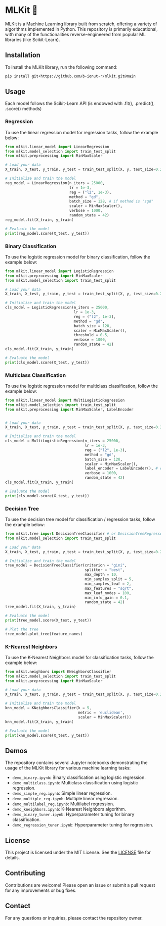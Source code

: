 # MLKit 🤖

MLKit is a Machine Learning library built from scratch, offering a variety of algorithms implemented in Python. This repository is primarily educational, with many of the functionalities reverse-engineered from popular ML libraries (like Scikit-Learn).

## Installation

To install the MLKit library, run the following command:

```bash
pip install git+https://github.com/b-ionut-r/mlkit.git@main
```

## Usage

Each model follows the Scikit-Learn API (is endowed with .fit(), .predict(), .score() methods)

### Regression

To use the linear regression model for regression tasks, follow the example below:

```python
from mlkit.linear_model import LinearRegression
from mlkit.model_selection import train_test_split
from mlkit.preprocessing import MinMaxScaler

# Load your data
X_train, X_test, y_train, y_test = train_test_split(X, y, test_size=0.2, random_state=42)

# Initialize and train the model
reg_model = LinearRegression(n_iters = 25000, 
                             lr = 1e-3, 
                             reg = ("l2", 1e-3),
                             method = "gd",
                             batch_size = 128, # if method is "sgd"
                             scaler = MinMaxScaler(), 
                             verbose = 1000,
                             random_state = 42)
reg_model.fit(X_train, y_train)

# Evaluate the model
print(reg_model.score(X_test, y_test))
```


### Binary Classification

To use the logistic regression model for binary classification, follow the example below:

```python
from mlkit.linear_model import LogisticRegression
from mlkit.preprocessing import MinMaxScaler
from mlkit.model_selection import train_test_split

# Load your data
X_train, X_test, y_train, y_test = train_test_split(X, y, test_size=0.2, random_state=42)

# Initialize and train the model
cls_model = LogisticRegression(n_iters = 25000, 
                               lr = 1e-3, 
                               reg = ("l2", 1e-3), 
                               method = "gd",
                               batch_size = 128,
                               scaler = MinMaxScaler(), 
                               threshold = 0.5,
                               verbose = 1000,
                               random_state = 42)
cls_model.fit(X_train, y_train)

# Evaluate the model
print(cls_model.score(X_test, y_test))
```

### Multiclass Classification

To use the logistic regression model for multiclass classification, follow the example below:

```python
from mlkit.linear_model import MultiLogisticRegression
from mlkit.model_selection import train_test_split
from mlkit.preprocessing import MinMaxScaler, LabelEncoder


# Load your data
X_train, X_test, y_train, y_test = train_test_split(X, y, test_size=0.2, random_state=42)

# Initialize and train the model
cls_model = MultiLogisticRegression(n_iters = 25000, 
                                    lr = 1e-3, 
                                    reg = ("l2", 1e-3), 
                                    method = "gd",
                                    batch_size = 128,
                                    scaler = MinMaxScaler(), 
                                    label_encoder = LabelEncoder(), # one hot encodes label categories
                                    verbose = 1000,
                                    random_state = 42)
cls_model.fit(X_train, y_train)

# Evaluate the model
print(cls_model.score(X_test, y_test))
```

### Decision Tree

To use the decision tree model for classification / regression tasks, follow the example below:

```python
from mlkit.tree import DecisionTreeClassifier # or DecisionTreeRegressor
from mlkit.model_selection import train_test_split

# Load your data
X_train, X_test, y_train, y_test = train_test_split(X, y, test_size=0.2, random_state=42)

# Initialize and train the model
tree_model = DecisionTreeClassifier(criterion = "gini",
                                    splitter = "best",
                                    max_depth = 10, 
                                    min_samples_split = 5, 
                                    min_samples_leaf = 2,
                                    max_features = "sqrt",
                                    max_leaf_nodes = 100,
                                    min_info_gain = 0.1,
                                    random_state = 42)
tree_model.fit(X_train, y_train)

# Evaluate the model
print(tree_model.score(X_test, y_test))

# Plot the tree
tree_model.plot_tree(feature_names)
```


### K-Nearest Neighbors

To use the K-Nearest Neighbors model for classification tasks, follow the example below:

```python
from mlkit.neighbors import KNeighborsClassifier
from mlkit.model_selection import train_test_split
from mlkit.preprocessing import MinMaxScaler

# Load your data
X_train, X_test, y_train, y_test = train_test_split(X, y, test_size=0.2, random_state=42)

# Initialize and train the model
knn_model = KNeighborsClassifier(k = 5, 
                                 metric = 'euclidean',
                                 scaler = MinMaxScaler())
knn_model.fit(X_train, y_train)

# Evaluate the model
print(knn_model.score(X_test, y_test))
```

## Demos

The repository contains several Jupyter notebooks demonstrating the usage of the MLKit library for various machine learning tasks:

- `demo_binary.ipynb`: Binary classification using logistic regression.
- `demo_multiclass.ipynb`: Multiclass classification using logistic regression.
- `demo_simple_reg.ipynb`: Simple linear regression.
- `demo_multiple_reg.ipynb`: Multiple linear regression.
- `demo_multilabel_reg.ipynb`: Multilabel regression.
- `demo_kneighbors.ipynb`: K-Nearest Neighbors algorithm.
- `demo_binary_tuner.ipynb`: Hyperparameter tuning for binary classification.
- `demo_regression_tuner.ipynb`: Hyperparameter tuning for regression.

## License

This project is licensed under the MIT License. See the [LICENSE](LICENSE) file for details.

## Contributing

Contributions are welcome! Please open an issue or submit a pull request for any improvements or bug fixes.

## Contact

For any questions or inquiries, please contact the repository owner.